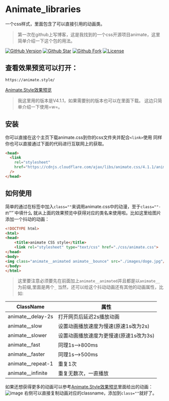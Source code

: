 # Animate_libraries
一个css样式，里面包含了可以直接引用的动画类。
>第一次在github上写博客，这是我找到的一个css开源项目animate，这里简单介绍一下这个包的用法。

[![GitHub Version](https://img.shields.io/github/release/animate-css/animate.css.svg?style=for-the-badge)](https://github.com/animate-css/animate.css/releases) [![Github Star](https://img.shields.io/github/stars/animate-css/animate.css.svg?style=for-the-badge)](https://github.com/animate-css/animate.css/stargazers) [![Github Fork](https://img.shields.io/github/forks/animate-css/animate.css.svg?style=for-the-badge)](https://github.com/animate-css/animate.css/network/members) [![License](https://img.shields.io/github/license/animate-css/animate.css.svg?style=for-the-badge)](https://github.com/animate-css/animate.css/blob/main/LICENSE)
## 查看效果预览可以打开：
```shell
https://animate.style/
```
[Animate.Style效果预览](https://animate.style/)
>我这里用的版本是V4.1.1，如果需要别的版本也可以在里面下载。
>这边只简单介绍一下使用=w=。
## 安装
你可以直接在这个主页下载animate.css到你的css文件夹并配合`<link>`使用
同样你也可以直接通过下面的代码进行互联网上的获取。
```html
<head>
  <link
    rel="stylesheet"
    href="https://cdnjs.cloudflare.com/ajax/libs/animate.css/4.1.1/animate.min.css"
  />
</head>
```
## 如何使用
简单的通过在标签中加入`class=""`来调用animate.css中的动漫，至于`class=""·的`""`中填什么
就从上面的效果预览中获得对应的类名来使用啦。比如这里给图片添加一个抖动的动画：
```html
<!DOCTYPE html>
<html>
<head>
	<title>animate CSS style</title>
	<link rel="stylesheet" type="text/css" href="./css/animate.css">
</head>
<body>
<img class="animate__animated animate__bounce" src="./images/doge.jpg"/>
</body>
</html>
```
>这里要注意必须要先在前面加上`animate__animated`并且都是以`animate__`为前缀,里面是两个`_`
当然，还可以给这个抖动动画还有其他的动画属性，比如:

|ClassName|属性|
| --- | --- |
|animate__delay-2s|打开网页后延迟2s播放动画|
|animate__slow|设置动画播放速度为慢速(原速1s改为2s)|
|animate__slower|设置动画播放速度为更慢速(原速1s改为3s)|
|animate__fast|同理1s-->800ms|
|animate__faster|同理1s-->500ms|
|animate__repeat-1|重复1次|
|animate__infinite|重复无数次，一直播放|

如果还想获得更多的动画可以参考[Animate.Style效果预览](https://animate.style/)里面给出的动画：
![image](https://user-images.githubusercontent.com/57565901/120014447-a7154500-c014-11eb-8b29-5e8492f48962.png)
右侧可以直接复制动画对应的classname，添加到`class=""`就好了。
